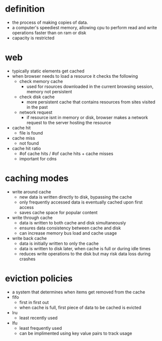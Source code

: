 # definition

- the process of making copies of data.
- a computer's speediest memory, allowing cpu to perform read and write operations faster than on ram or disk
- capacity is restricted

# web

- typically static elements get cached
- when browser needs to load a resource it checks the following
  - check memory cache
    - used for rsources downloaded in the current browsing session, memory not persistent
  - check disk cache
    - more persistent cache that contains resources from sites visited in the past
  - network request
    - if resource isnt in memory or disk, browser makes a network request to the server hosting the resource
- cache hit
  - file is found
- cache miss
  - not found
- cache hit ratio
  - #of cache hits / #of cache hits + cache misses
  - important for cdns

# caching modes

- write around cache
  - new data is written directly to disk, bypassing the cache
  - only frequently accessed data is eventually cached upon first access
  - saves cache space for popular content
- write through cache
  - data is written to both cache and disk simultaneously
  - ensures data consistency between cache and disk
  - can increase memory bus load and cache usage
- write back cache
  - data is initially written to only the cache
  - data is written to disk later, when cache is full or during idle times
  - reduces write operations to the disk but may risk data loss during crashes

# eviction policies

- a system that determines when items get removed from the cache
- fifo
  - first in first out
  - when cache is full, first piece of data to be cached is evicted
- lru
  - least recently used
- lfu
  - least frequently used
  - can be implimented using key value pairs to track usage
